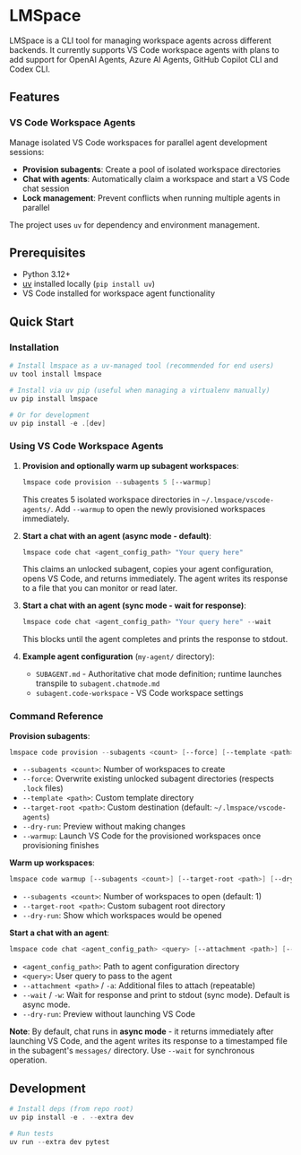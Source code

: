 # LMSpace

LMSpace is a CLI tool for managing workspace agents across different backends. It currently supports VS Code workspace agents with plans to add support for OpenAI Agents, Azure AI Agents, GitHub Copilot CLI and Codex CLI.

## Features

### VS Code Workspace Agents

Manage isolated VS Code workspaces for parallel agent development sessions:

- **Provision subagents**: Create a pool of isolated workspace directories
- **Chat with agents**: Automatically claim a workspace and start a VS Code chat session
- **Lock management**: Prevent conflicts when running multiple agents in parallel

The project uses `uv` for dependency and environment management.

## Prerequisites

- Python 3.12+
- [uv](https://github.com/astral-sh/uv) installed locally (`pip install uv`)
- VS Code installed for workspace agent functionality

## Quick Start

### Installation

```powershell
# Install lmspace as a uv-managed tool (recommended for end users)
uv tool install lmspace

# Install via uv pip (useful when managing a virtualenv manually)
uv pip install lmspace

# Or for development
uv pip install -e .[dev]
```

### Using VS Code Workspace Agents

1. **Provision and optionally warm up subagent workspaces**:
   ```powershell
   lmspace code provision --subagents 5 [--warmup]
   ```
   This creates 5 isolated workspace directories in `~/.lmspace/vscode-agents/`. Add `--warmup` to open the newly provisioned workspaces immediately.

2. **Start a chat with an agent (async mode - default)**:
   ```powershell
   lmspace code chat <agent_config_path> "Your query here"
   ```
   This claims an unlocked subagent, copies your agent configuration, opens VS Code, and returns immediately.
   The agent writes its response to a file that you can monitor or read later.

3. **Start a chat with an agent (sync mode - wait for response)**:
   ```powershell
   lmspace code chat <agent_config_path> "Your query here" --wait
   ```
   This blocks until the agent completes and prints the response to stdout.

3. **Example agent configuration** (`my-agent/` directory):
   - `SUBAGENT.md` - Authoritative chat mode definition; runtime launches transpile to `subagent.chatmode.md`
   - `subagent.code-workspace` - VS Code workspace settings

### Command Reference

**Provision subagents**:
```powershell
lmspace code provision --subagents <count> [--force] [--template <path>] [--target-root <path>] [--warmup]
```
- `--subagents <count>`: Number of workspaces to create
- `--force`: Overwrite existing unlocked subagent directories (respects `.lock` files)
- `--template <path>`: Custom template directory
- `--target-root <path>`: Custom destination (default: `~/.lmspace/vscode-agents`)
- `--dry-run`: Preview without making changes
- `--warmup`: Launch VS Code for the provisioned workspaces once provisioning finishes

**Warm up workspaces**:
```powershell
lmspace code warmup [--subagents <count>] [--target-root <path>] [--dry-run]
```
- `--subagents <count>`: Number of workspaces to open (default: 1)
- `--target-root <path>`: Custom subagent root directory
- `--dry-run`: Show which workspaces would be opened

**Start a chat with an agent**:
```powershell
lmspace code chat <agent_config_path> <query> [--attachment <path>] [--wait] [--dry-run]
```
- `<agent_config_path>`: Path to agent configuration directory
- `<query>`: User query to pass to the agent
- `--attachment <path>` / `-a`: Additional files to attach (repeatable)
- `--wait` / `-w`: Wait for response and print to stdout (sync mode). Default is async mode.
- `--dry-run`: Preview without launching VS Code

**Note**: By default, chat runs in **async mode** - it returns immediately after launching VS Code, and the agent writes its response to a timestamped file in the subagent's `messages/` directory. Use `--wait` for synchronous operation.

## Development

```powershell
# Install deps (from repo root)
uv pip install -e . --extra dev

# Run tests
uv run --extra dev pytest
```

